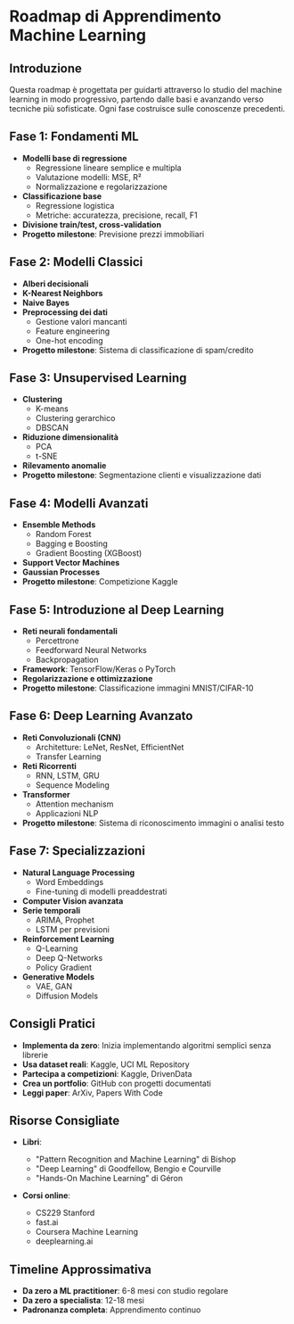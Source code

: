# Roadmap di Apprendimento Machine Learning

## Introduzione

Questa roadmap è progettata per guidarti attraverso lo studio del machine learning in modo progressivo, partendo dalle basi e avanzando verso tecniche più sofisticate. Ogni fase costruisce sulle conoscenze precedenti.

## Fase 1: Fondamenti ML

- **Modelli base di regressione**
  - Regressione lineare semplice e multipla
  - Valutazione modelli: MSE, R²
  - Normalizzazione e regolarizzazione
- **Classificazione base**
  - Regressione logistica
  - Metriche: accuratezza, precisione, recall, F1
- **Divisione train/test, cross-validation**
- **Progetto milestone**: Previsione prezzi immobiliari

## Fase 2: Modelli Classici

- **Alberi decisionali**
- **K-Nearest Neighbors**
- **Naive Bayes**
- **Preprocessing dei dati**
  - Gestione valori mancanti
  - Feature engineering
  - One-hot encoding
- **Progetto milestone**: Sistema di classificazione di spam/credito

## Fase 3: Unsupervised Learning

- **Clustering**
  - K-means
  - Clustering gerarchico
  - DBSCAN
- **Riduzione dimensionalità**
  - PCA
  - t-SNE
- **Rilevamento anomalie**
- **Progetto milestone**: Segmentazione clienti e visualizzazione dati

## Fase 4: Modelli Avanzati

- **Ensemble Methods**
  - Random Forest
  - Bagging e Boosting
  - Gradient Boosting (XGBoost)
- **Support Vector Machines**
- **Gaussian Processes**
- **Progetto milestone**: Competizione Kaggle

## Fase 5: Introduzione al Deep Learning

- **Reti neurali fondamentali**
  - Percettrone
  - Feedforward Neural Networks
  - Backpropagation
- **Framework**: TensorFlow/Keras o PyTorch
- **Regolarizzazione e ottimizzazione**
- **Progetto milestone**: Classificazione immagini MNIST/CIFAR-10

## Fase 6: Deep Learning Avanzato

- **Reti Convoluzionali (CNN)**
  - Architetture: LeNet, ResNet, EfficientNet
  - Transfer Learning
- **Reti Ricorrenti**
  - RNN, LSTM, GRU
  - Sequence Modeling
- **Transformer**
  - Attention mechanism
  - Applicazioni NLP
- **Progetto milestone**: Sistema di riconoscimento immagini o analisi testo

## Fase 7: Specializzazioni

- **Natural Language Processing**
  - Word Embeddings
  - Fine-tuning di modelli preaddestrati
- **Computer Vision avanzata**
- **Serie temporali**
  - ARIMA, Prophet
  - LSTM per previsioni
- **Reinforcement Learning**
  - Q-Learning
  - Deep Q-Networks
  - Policy Gradient
- **Generative Models**
  - VAE, GAN
  - Diffusion Models

## Consigli Pratici

- **Implementa da zero**: Inizia implementando algoritmi semplici senza librerie
- **Usa dataset reali**: Kaggle, UCI ML Repository
- **Partecipa a competizioni**: Kaggle, DrivenData
- **Crea un portfolio**: GitHub con progetti documentati
- **Leggi paper**: ArXiv, Papers With Code

## Risorse Consigliate

- **Libri**:
  - "Pattern Recognition and Machine Learning" di Bishop
  - "Deep Learning" di Goodfellow, Bengio e Courville
  - "Hands-On Machine Learning" di Géron

- **Corsi online**:
  - CS229 Stanford
  - fast.ai
  - Coursera Machine Learning
  - deeplearning.ai

## Timeline Approssimativa

- **Da zero a ML practitioner**: 6-8 mesi con studio regolare
- **Da zero a specialista**: 12-18 mesi
- **Padronanza completa**: Apprendimento continuo
